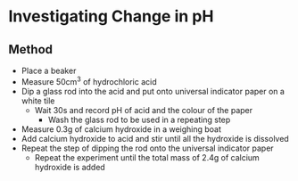# Investigating Change in pH

## Method

- Place a beaker
- Measure 50cm<sup>3</sup> of hydrochloric acid
- Dip a glass rod into the acid and put onto universal indicator paper on a white tile
	- Wait 30s and record pH of acid and the colour of the paper
		- Wash the glass rod to be used in a repeating step
- Measure 0.3g of calcium hydroxide in a weighing boat
- Add calcium hydroxide to acid and stir until all the hydroxide is dissolved
- Repeat the step of dipping the rod onto the universal indicator paper
	- Repeat the experiment until the total mass of 2.4g of calcium hydroxide is added
